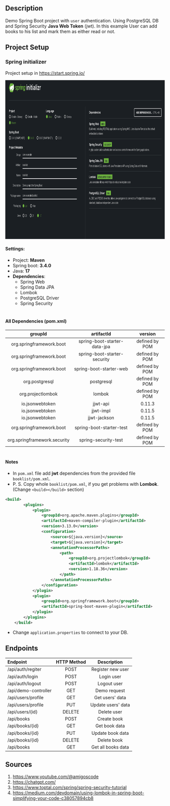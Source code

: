 ## Description
Demo Spring Boot project with `user` authentication. Using PostgreSQL DB and Spring Security **Java Web Token** (jwt). 
In this example User can add books to his list and mark them as either read or not.

## Project Setup

### Spring initializer

Project setup in https://start.spring.io/

<img src="Images/SpringStart.png" alt="SpringStart" style="height: 500px;"/>   

#### Settings:
* Project: **Maven**
* Spring boot: **3.4.0**
* Java: **17**
* **Dependencies**:
  * Spring Web
  * Spring Data JPA
  * Lombok
  * PostgreSQL Driver
  * Spring Security

#

#### All Dependencies (pom.xml)

| groupId | artifactId | version |
| :-: | :-: | :-: |
| org.springframework.boot | spring-boot-starter-data-jpa | defined by POM |
| org.springframework.boot | spring-boot-starter-security | defined by POM |
| org.springframework.boot | spring-boot-starter-web | defined by POM |
| org.postgresql | postgresql | defined by POM |
| org.projectlombok | lombok | defined by POM |
| io.jsonwebtoken | jjwt-api | 0.11.3 |
| io.jsonwebtoken | jjwt-impl | 0.11.5 |
| io.jsonwebtoken | jjwt-jackson | 0.11.5 |
| org.springframework.boot | spring-boot-starter-test | defined by POM |
| org.springframework.security | spring-security-test | defined by POM |

#

#### Notes
* In `pom.xml` file add **jwt** dependencies from the provided file `booklist/pom.xml`.
* P. S. Copy whole `booklist/pom.xml`, if you get problems with **Lombok**. (Change `<build></build>` section)
```xml
<build>
		<plugins>
			<plugin>
				<groupId>org.apache.maven.plugins</groupId>
				<artifactId>maven-compiler-plugin</artifactId>
				<version>3.13.0</version>
				<configuration>
					<source>${java.version}</source>
					<target>${java.version}</target>
					<annotationProcessorPaths>
						<path>
							<groupId>org.projectlombok</groupId>
							<artifactId>lombok</artifactId>
							<version>1.18.36</version>
						</path>
					</annotationProcessorPaths>
				</configuration>
			</plugin>
			<plugin>
				<groupId>org.springframework.boot</groupId>
				<artifactId>spring-boot-maven-plugin</artifactId>
			</plugin>
		</plugins>
	</build>
```



* Change `application.properties` to connect to your DB.

## Endpoints

| Endpoint | HTTP Method | Description |
| :- | :-: | :-: |
| /api/auth/regiter | POST | Register new user |
| /api/auth/login | POST | Login user |
| /api/auth/logout | POST | Logout user |
| /api/demo-controller | GET | Demo request |
| /api/users/profile | GET | Get users' data |
| /api/users/profile | PUT | Update users' data |
| /api/users/{id} | DELETE | Delete user |
| /api/books | POST | Create book |
| /api/books/{id} | GET | Get book data |
| /api/books/{id} | PUT | Update book data |
| /api/books/{id} | DELETE | Delete book |
| /api/books | GET | Get all books data |

## Sources
1. https://www.youtube.com/@amigoscode
2. https://chatgpt.com/
3. https://www.toptal.com/spring/spring-security-tutorial
4. https://medium.com/devdomain/using-lombok-in-spring-boot-simplifying-your-code-c38057894cb8
